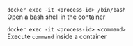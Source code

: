 
`docker exec -it <process-id> /bin/bash`\
Open a bash shell in the container

`docker exec -it <process-id> <command>`\
Execute `command` inside a container
